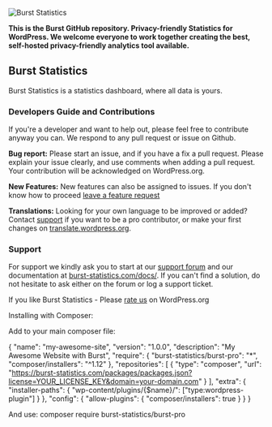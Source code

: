 
![Burst Statistics](https://burst-statistics.com/wp-content/uploads/2022/01/banner-1544x500-1.png)

**This is the Burst GitHub repository. Privacy-friendly Statistics for WordPress. We welcome everyone to work together creating the best, self-hosted privacy-friendly analytics tool available.**

## Burst Statistics

Burst Statistics is a statistics dashboard, where all data is yours. 

### Developers Guide and Contributions

If you're a developer and want to help out, please feel free to contribute anyway you can. We respond to any pull request or issue on Github.

**Bug report:** Please start an issue, and if you have a fix a pull request. Please explain your issue clearly, and use comments when adding a pull request. Your contribution will be acknowledged on WordPress.org.

**New Features:** New features can also be assigned to issues. If you don't know how to proceed [leave a feature request](https://burst-statistics.com/feature-requests/)

**Translations:** Looking for your own language to be improved or added? Contact [support](https://burst-statistics.com/#contact) if you want to be a pro contributor, or make your first changes on [translate.wordpress.org](https://translate.wordpress.org/projects/wp-plugins/burst-statistics/).

### Support

For support we kindly ask you to start at our [support forum](https://wordpress.org/support/plugin/burst-statistics/) and our documentation at [burst-statistics.com/docs/](https://burst-statistics.com/docs). If you can't find a solution, do not hesitate to ask either on the forum or log a support ticket.

If you like Burst Statistics - Please [rate us](https://wordpress.org/support/plugin/burst-statistics/reviews/) on WordPress.org

Installing with Composer:

Add to your main composer file:

{
    "name": "my-awesome-site",
    "version": "1.0.0",
    "description": "My Awesome Website with Burst",
    "require": {
    "burst-statistics/burst-pro": "*",
    "composer/installers": "^1.12"
},
    "repositories": [
        {
            "type": "composer",
            "url": "https://burst-statistics.com/packages/packages.json?license=YOUR_LICENSE_KEY&domain=your-domain.com"
        }
    ],
    "extra": {
        "installer-paths": {
         "wp-content/plugins/{$name}/": ["type:wordpress-plugin"]
    }
},
"config": {
    "allow-plugins": {
    "composer/installers": true
}
}
}


And use: composer require burst-statistics/burst-pro